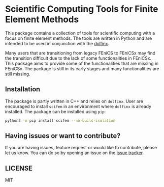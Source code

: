 # Scientific Computing Tools for Finite Element Methods

This package contains a collection of tools for scientific computing with a focus on finite element methods. The tools are written in Python and are intended to be used in conjunction with the [dolfinx](https://github.com/FEniCS/dolfinx).

Many users that are transitioning from legacy FEniCS to FEniCSx may find the transition difficult due to the lack of some functionalities in FEniCSx. This package aims to provide some of the functionalities that are missing in FEniCSx. The package is still in its early stages and many functionalities are still missing.


## Installation

The package is partly written in C++ and relies on `dolfinx`. User are encouraged to install `scifem` in an environment where `dolfinx` is already installed. The package can be installed using `pip`:

```bash
python3 -m pip install scifem --no-build-isolation
```


## Having issues or want to contribute?

If you are having issues, feature request or would like to contribute, please let us know. You can do so by opening an issue on the [issue tracker](https://github.com/scientificcomputing/scifem/issues).



## LICENSE
MIT
